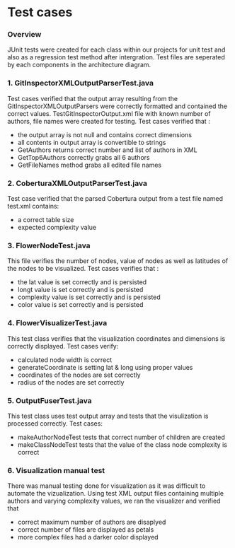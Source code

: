 # Test cases

### Overview
JUnit tests were created for each class within our projects for unit test and also as a regression test method after intergration. Test files are seperated by each components in the architecture diagram.

### 1. GitInspectorXMLOutputParserTest.java
Test cases verified that the output array resulting from the GitInspectorXMLOutputParsers were correctly formatted and contained the correct values. TestGitInspectorOutput.xml file with known number of authors, file names were created for testing. Test cases verified that :
- the output array is not null and contains correct dimensions
- all contents in output array is convertible to strings
- GetAuthors returns correct number and list of authors in XML
- GetTop6Authors correctly grabs all 6 authors 
- GetFileNames method grabs all edited file names 

### 2. CoberturaXMLOutputParserTest.java
Test case verified that the parsed Cobertura output from a test file named test.xml contains:
- a correct table size
- expected complexity value

### 3. FlowerNodeTest.java
This file verifies the number of nodes, value of nodes as well as latitudes of the nodes to be visualized. 
Test cases verifies that :
- the lat value is set correctly and is persisted
- longt value is set correctly and is persisted
- complexity value is set correctly and is persisted
- color value is set correctly and is persisted

### 4. FlowerVisualizerTest.java
This test class verifies that the visualization coordinates and dimensions is correctly displayed.
Test cases verify:
- calculated node width is correct
- generateCoordinate is setting lat & long using proper values
- coordinates of the nodes are set correctly
- radius of the nodes are set correctly

### 5. OutputFuserTest.java
This test class uses test output array and tests that the visulization is processed correctly. 
Test cases:
- makeAuthorNodeTest tests that correct number of children are created
- makeClassNodeTest tests that the value of the class node complexity is correct

### 6. Visualization manual test
There was manual testing done for visualization as it was difficult to automate the vizualization. Using test XML output files containing multiple authors and varying complexity values, we ran the visualizer and verified that
- correct maximum number of authors are disaplyed
- correct number of files are displayed as petals
- more complex files had a darker color displayed 